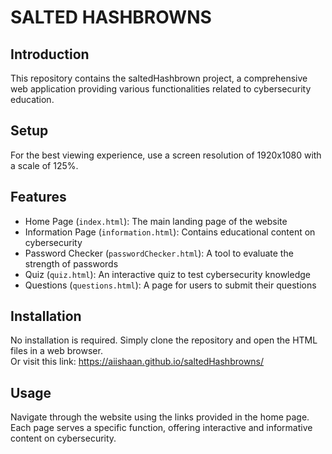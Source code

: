 # SALTED HASHBROWNS

## Introduction
This repository contains the saltedHashbrown project, a comprehensive web application providing various functionalities related to cybersecurity education.

## Setup
For the best viewing experience, use a screen resolution of 1920x1080 with a scale of 125%.

## Features
- Home Page (`index.html`): The main landing page of the website
- Information Page (`information.html`): Contains educational content on cybersecurity
- Password Checker (`passwordChecker.html`): A tool to evaluate the strength of passwords
- Quiz (`quiz.html`): An interactive quiz to test cybersecurity knowledge
- Questions (`questions.html`): A page for users to submit their questions

## Installation
No installation is required. Simply clone the repository and open the HTML files in a web browser.<br>
Or visit this link: <https://aiishaan.github.io/saltedHashbrowns/>

## Usage
Navigate through the website using the links provided in the home page. Each page serves a specific function, offering interactive and informative content on cybersecurity.

